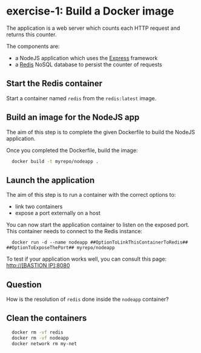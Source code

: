 # exercise-1: Build a Docker image

The application is a web server which counts each HTTP request and returns this counter.

The components are:
- a NodeJS application which uses the [Express](http://expressjs.com/) framework
- a [Redis](http://redis.io/) NoSQL database to persist the counter of requests


## Start the Redis container

Start a container named `redis` from the `redis:latest` image.

## Build an image for the NodeJS app

The aim of this step is to complete the given Dockerfile to build the NodeJS application.

Once you completed the Dockerfile, build the image:
```sh
  docker build -t myrepo/nodeapp .
```


## Launch the application


The aim of this step is to run a container with the correct options to:
* link two containers
* expose a port externally on a host

You can now start the application container to listen on the exposed port.
This container needs to connect to the Redis instance:
```
  docker run -d --name nodeapp ##OptionToLinkThisContainerToRedis## ##OptionToExposeThePort## myrepo/nodeapp
```

To test if your application works well, you can consult this page: [http://[BASTION IP]:8080](http://localhost:8080)

## Question

How is the resolution of `redis` done inside the `nodeapp` container?

## Clean the containers

```sh
  docker rm -vf redis
  docker rm -vf nodeapp
  docker network rm my-net
```

